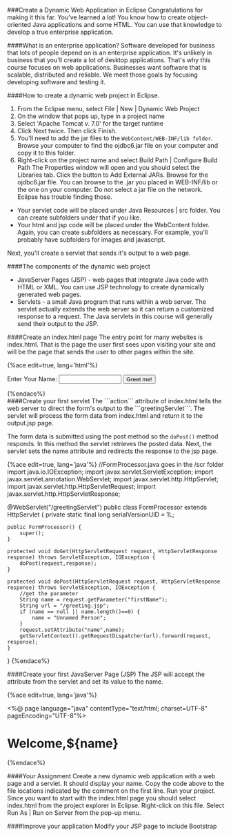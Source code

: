 <!--djw:done-->
###Create a Dynamic Web Application in Eclipse
Congratulations for making it this far. You've learned a lot! You know how to create object-oriented Java applications and some HTML. You can use that knowledge to develop a true enterprise application.

####What is an enterprise application? 
Software developed for business that lots of people depend on is an enterprise application. It's unlikely in business that you'll create a lot of desktop applications. That's why this course focuses on web applications. Businesses want software that is scalable, distributed and reliable. We meet those goals by focusing developing software and testing it.

####How to create a dynamic web project in Eclipse. 
1. From the Eclipse menu, select File | New | Dynamic Web Project
2. On the window that pops up, type in a project name
3. Select 'Apache Tomcat v. 7.0' for the target runtime
4. Click Next twice. Then click Finish.
5. You'll need to add the jar files to the ```WebContent/WEB-INF/lib folder```. Browse your computer to find the ojdbc6.jar file on your computer and copy it to this folder.
6. Right-click on the project name and select Build Path | Configure Build Path
The Properties window will open and you should select the Libraries tab. Click the button to Add External JARs. Browse for the ojdbc6.jar file. You can browse to the .jar you placed in WEB-INF/lib or the one on your computer. Do not select a jar file on the network. Eclipse has trouble finding those.

* Your servlet code will  be placed under Java Resources | src folder. You can create subfolders under that if you like.
* Your html and jsp code will be placed under the WebContent folder. Again, you can create subfolders as necessary. For example, you'll probably have subfolders for images and javascript.

Next, you'll create a servlet that sends it's output to a web page.

####The components of the dynamic web project
* JavaServer Pages (JSP) - web pages that integrate Java code with HTML or XML. You can use JSP technology to create dynamically generated web pages. 
* Servlets - a small Java program that runs within a web server. The servlet actually extends the web server so it can return a customized response to a request. The Java servlets in this course will generally send their output to the JSP.

####Create an index.html page
The entry point for many websites is index.html. That is the page the user first sees upon visiting your site and will be the page that sends the user to other pages within the site.

{%ace edit=true, lang='html'%}
<!-- index.html goes in the /WebContent folder -->
<!DOCTYPE html>
<html>
<head>
<meta charset="UTF-8">
<title>Greeting Servlet Web Page</title>
</head>
<body>
<form action="greetingServlet" method="post">
<label>Enter Your Name:</label>
<input type="text" name="firstName" value="" size="15">
<input type="submit" id="submit" value="Greet me!">
</form>
</body>
</html>
{%endace%}
<div style="page-break-after: always;"></div>
####Create your first servlet
The ```action``` attribute of index.html tells the web server to direct the form's output to the ```greetingServlet```. The servlet will process the form data from index.html and return it to the output.jsp page.

The form data is submitted using the post method so the ```doPost()``` method responds. In this method the servlet retrieves the posted data. Next, the servlet sets the name attribute and redirects the response to the jsp page.

{%ace edit=true, lang='java'%}
//FormProcessor.java goes in the /scr folder
import java.io.IOException;
import javax.servlet.ServletException;
import javax.servlet.annotation.WebServlet;
import javax.servlet.http.HttpServlet;
import javax.servlet.http.HttpServletRequest;
import javax.servlet.http.HttpServletResponse;

@WebServlet("/greetingServlet")
public class FormProcessor extends HttpServlet {
	private static final long serialVersionUID = 1L;
       
    public FormProcessor() {
        super();
    }

	protected void doGet(HttpServletRequest request, HttpServletResponse response) throws ServletException, IOException {
		doPost(request,response);
	}

	protected void doPost(HttpServletRequest request, HttpServletResponse response) throws ServletException, IOException {
		//get the parameter 
		String name = request.getParameter("firstName");
		String url = "/greeting.jsp";
		if (name == null || name.length()==0) {
			name = "Unnamed Person";
		}
		request.setAttribute("name",name);
		getServletContext().getRequestDispatcher(url).forward(request, response);
	}

}
{%endace%}
<div style="page-break-after: always;"></div>
####Create your first JavaServer Page (JSP)
The JSP will accept the attribute from the servlet and set its value to the name.

{%ace edit=true, lang='java'%}
<!--  greeting.jsp goes in the /WebContent folder -->
<%@ page language="java" contentType="text/html; charset=UTF-8"
    pageEncoding="UTF-8"%>
<!DOCTYPE html PUBLIC "-//W3C//DTD HTML 4.01 Transitional//EN" "http://www.w3.org/TR/html4/loose.dtd">
<html>
<head>
<meta http-equiv="Content-Type" content="text/html; charset=UTF-8">
<title>Greeting Servlet</title>
</head>
<body>
<h1>Welcome,${name}</h1>
</body>
</html>
{%endace%}

####Your Assignment
Create a new dynamic web application with a web page and a servlet. It should display your name. Copy the code above to the file locations indicated by the comment on the first line.
Run your project. Since you want to start with the index.html page you should select index.html from the project explorer in Eclipse. Right-click on this file. Select Run As | Run on Server from the pop-up menu.

####Improve your application
Modify your JSP page to include Bootstrap






